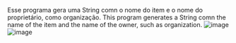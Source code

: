 Esse programa gera uma String comn o nome do item e o nome do proprietário, como organização.
This program generates a String comn the name of the item and the name of the owner, such as organization.
![image](https://user-images.githubusercontent.com/105609972/184554409-549011af-ce3c-4cc7-946c-67e7f3fa1eb8.png)
![image](https://user-images.githubusercontent.com/105609972/184554415-dee30004-838a-4c74-876c-c00acb9701ae.png)
